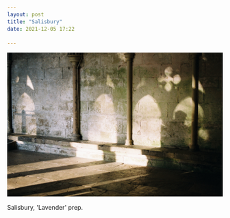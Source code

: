 ```yaml
---
layout: post
title: "Salisbury"
date: 2021-12-05 17:22

---
```

![salisbury](/images/fragments/salisbury.JPG)

Salisbury, 'Lavender' prep.
